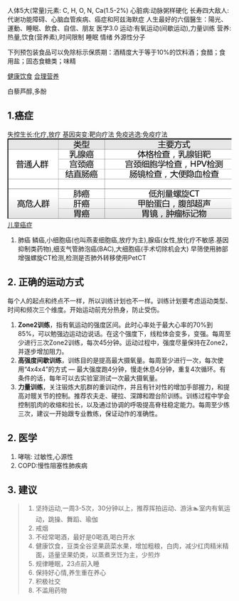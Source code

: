 人体5大(常量)元素: C, H, O, N, Ca(1.5-2%) 
心脏病:动脉粥样硬化
长寿四大敌人:代谢功能障碍、心脑血管疾病、癌症和阿兹海默症
人生最好的六個醫生：陽光、運動、睡眠、飲食、自信、朋友
医学3.0
运动:有氧运动(间歇运动),力量训练
营养:热量,饮食(营养素),时间限制
睡眠
情绪
外源性分子

下列预包装食品可以免除标示保质期：酒精度大于等于10%的饮料酒；食醋；食用盐；固态食糖类；味精

[健康饮食](https://www.who.int/zh/news-room/fact-sheets/detail/healthy-diet)
[合理营养](https://www.thepaper.cn/newsDetail_forward_25112544)

白藜芦醇,多酚
## 1.癌症
失控生长:化疗,放疗
基因突变:靶向疗法
免疫逃逸:免疫疗法
![癌症筛查](./img/癌症筛查.jpg)
[儿童癌症](http://www.curekids.cn/)
1. 肺癌
鳞癌,小细胞癌(也叫燕麦细胞癌,放疗为主),腺癌(女性,放化疗不敏感.基因抑制类药物),细支气管肺泡癌(BAC),大细胞癌(手术切除机会大)
早筛使用肺部增强螺旋CT检测,检测是否肺外转移使用PetCT
## 2. 正确的运动方式
每个人的起点和终点不一样，所以训练计划也不一样。训练计划要考虑运动类型、时间和频次三个维度。开始运动前充分热身，防止受伤。

1. **Zone2训练**，指有氧运动的强度区间。此时心率处于最大心率的70%到85%，可以勉强边运动边说话。在这个强度下，线粒体会变多，变强。每周至少进行三次Zone2训练，每次45分钟。运动过程中，强度尽量保持在Zone2，并逐步增加阻力。
2. **高强度间歇训练**，训练目的是提高最大摄氧量。每周至少进行一次，每次使用“4x4x4”的方式 — 最大强度跑4分钟，慢走休息4分钟，重复4次循环。有条件的话，每年可以去实验室测试一次最大摄氧量。
3. **力量训练**，关注锻炼大肌群的重训动作，并且有针对性的增加手部握力，和提高对髋关节的控制。推荐农夫走、硬拉、深蹲和蹬台阶训练。训练过程中学会控制肌肉的收缩和拉长，以及通过协调的呼吸提高脊柱稳定能力。每周至少练三次，建议一开始跟专业教练，保证动作的准确性。

## 2. 医学
1. 哮喘: 过敏性,心源性
2. COPD:慢性阻塞性肺疾病

## 3. 建议
>1. 坚持运动,一周3-5次，30分钟以上，推荐挥拍运动、游泳🏊室内有氧运动，跳操、舞蹈、瑜伽
>2. 戒烟
>3. 不经常喝酒，最好是0喝酒,喝白开水
>4. 健康饮食，豆类全谷坚果蔬菜水果，增加粗粮，白肉，减少红肉精米精面，适量坚果奶类，以蒸煮烹饪为主，少煎炸
>5. 规律睡眠，23点前入睡
>6. 保持好心情,养生重在养心
>7. 积极社交
>8. 不滥用药物

